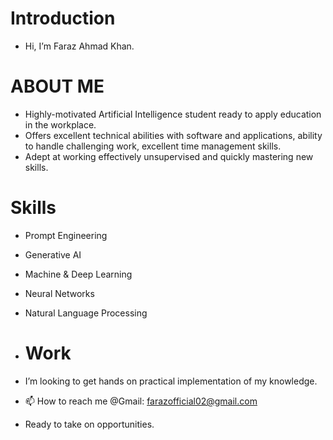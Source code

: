 # Introduction
-  Hi, I’m Faraz Ahmad Khan.

  # ABOUT ME
- Highly-motivated Artificial Intelligence student ready to apply education in the workplace.
- Offers excellent technical abilities with software and applications, ability to handle challenging work, excellent time management skills.
- Adept at working effectively unsupervised and quickly mastering new skills.

# Skills
- Prompt Engineering
- Generative AI
- Machine & Deep Learning
- Neural Networks
- Natural Language Processing

- # Work
- I’m looking to get hands on practical implementation of my knowledge.
- 📫 How to reach me @Gmail: farazofficial02@gmail.com
- Ready to take on opportunities.

<!---
ogfaraz/ogfaraz is a ✨ special ✨ repository because its `README.md` (this file) appears on your GitHub profile.
You can click the Preview link to take a look at your changes.
--->
